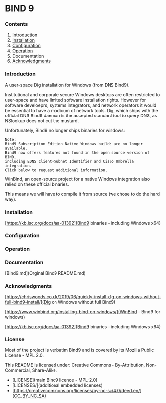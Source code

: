 # BIND 9

### Contents

1. [Introduction](#intro)
1. [Installation](#install)
1. [Configuration](#config)
1. [Operation](#operate)
1. [Documentation](#doc)
1. [Acknowledgments](#ack)

### <a name="intro"/> Introduction

A user-space Dig installation for Windows (from DNS Bind9).

Institutional and corporate secure Windows desktops are often restricted to user-space and have limited software installation rights.
However for software develoeprs, systems integrators, and network operators it would be essential to have a modicum of network tools.
Dig, which ships with the official DNS Bind9 daemon is the accepted standard tool to query DNS, as NSlookup does not cut the mustard.

Unfortunately, Bind9 no longer ships binaries for windows:

	Note: 
	Bind9 Subscription Edition Native Windows builds are no longer available. 
	Bind9 now offers features not found in the open source version of BIND, 
	including EDNS Client-Subnet Identifier and Cisco Umbrella integration. 
	Click below to request additional information.

WinBind, an open-source project for a native Windows integration also relied on these official binaries.

This means we will have to compile it from source (we chose to do the hard way).


### <a name="install"/> Installation

[https://kb.isc.org/docs/aa-01392](Bind9 binaries - including Windows x64)



### <a name="config"/> Configuration


### <a name="operate"/> Operation


### <a name="docs"/> Documentation


[Bind9.md](Orginal Bind9 README.md)


### <a name="ack"/> Acknowledgments


[https://chriswoods.co.uk/2019/06/quickly-install-dig-on-windows-without-full-bind9-install/](Dig on Windows without full Bind9)

[https://www.winbind.org/installing-bind-on-windows/](WinBind - Bind9 for windows)

[https://kb.isc.org/docs/aa-01392](Bind9 binaries - including Windows x64)


### <a name="license"/> License

Most of the project is verbatim Bind9 and is covered by its Mozilla Public License - MPL 2.0.

This README is licensed under: Creative Commons - By-Attribution, Non-Commercial, Share-Alike.

* [LICENSE](main Bind9 licence - MPL-2.0)
* [LICENSES/](additional embedded licenses)
* [https://creativecommons.org/licenses/by-nc-sa/4.0/deed.en/](CC_BY_NC_SA)

